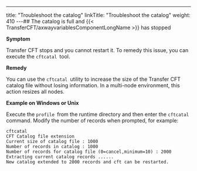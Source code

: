 ---
title: "Troubleshoot the catalog"
linkTitle: "Troubleshoot the catalog"
weight: 410
---## The catalog is full and {{< TransferCFT/axwayvariablesComponentLongName  >}} has stopped

****Symptom****

Transfer CFT stops and you cannot restart it. To remedy this issue, you can execute the `cftcatal `tool.

****Remedy****

You can use the `cftcatal `utility to increase the size of the Transfer CFT catalog file without losing information. In a multi-node environment, this action resizes all nodes.

****Example on Windows or Unix****

Execute the `profile `from the runtime directory and then enter the `cftcatal` command. Modify the number of records when prompted, for example:

```
cftcatal
CFT Catalog file extension
Current size of catalog file : 1000
Number of records in catalog : 1000
Number of records for catalog file (0=cancel,minimum=10) : 2000
Extracting current catalog records ......
New catalog extended to 2000 records and cft can be restarted.
```
